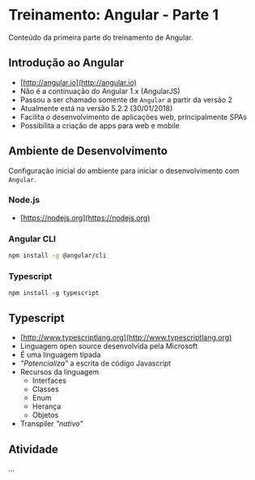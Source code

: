 # Treinamento: Angular - Parte 1
Conteúdo da primeira parte do treinamento de Angular.

## Introdução ao Angular

- [http://angular.io](http://angular.io)
- Não é a continuação do Angular 1.x (AngularJS)
- Passou a ser chamado somente de `Angular` a partir da versão 2
- Atualmente está na versão 5.2.2 (30/01/2018)
- Facilita o desenvolvimento de aplicações web, principalmente SPAs
- Possibilita a criação de apps para web e mobile

## Ambiente de Desenvolvimento
Configuração inicial do ambiente para iniciar o desenvolvimento com `Angular`.

### Node.js
- [https://nodejs.org](https://nodejs.org)

### Angular CLI
```bash
npm install -g @angular/cli
```

### Typescript
```
npm install -g typescript
```

## Typescript
- [http://www.typescriptlang.org](http://www.typescriptlang.org)
- Linguagem open source desenvolvida pela Microsoft
- É uma linguagem tipada
- *"Potencializa"* a escrita de código Javascript
- Recursos da linguagem
  - Interfaces
  - Classes
  - Enum
  - Herança
  - Objetos
- Transpiler *"nativo"*

## Atividade
...

